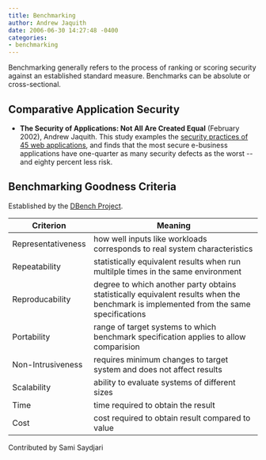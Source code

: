 ```yaml
---
title: Benchmarking
author: Andrew Jaquith
date: 2006-06-30 14:27:48 -0400
categories:
- benchmarking
---
```

Benchmarking generally refers to the process of ranking or scoring security against an established standard measure. Benchmarks can be absolute or cross-sectional.

## Comparative Application Security

* __The Security of Applications: Not All Are Created Equal__ (February 2002), Andrew Jaquith. This study examples the [security practices of 45 web applications](http://www.atstake.com/research/reports/acrobat/atstake_app_unequal.pdf), and finds that the most secure e-business applications have one-quarter as many security defects as the worst -- and eighty percent less risk.

## Benchmarking Goodness Criteria

Established by the [DBench Project](/pages/dbench.html).

<table class="table table-striped"><thead><tr><th>Criterion</th><th>Meaning</th></tr></thead>
<tr><td>Representativeness</td><td>how well inputs like workloads corresponds to real system characteristics</td></tr>
<tr><td>Repeatability</td><td>statistically equivalent results when run multilple times in the same environment</td></tr>
<tr><td>Reproducability</td><td>degree to which another party obtains statistically equivalent results when the benchmark is implemented from the same specifications</td></tr>
<tr><td>Portability</td><td>range of target systems to which benchmark specification applies to allow comparision</td></tr>
<tr><td>Non-Intrusiveness</td><td>requires minimum changes to target system and does not affect results</td></tr>
<tr><td>Scalability</td><td>ability to evaluate systems of different sizes</td></tr>
<tr><td>Time</td><td>time required to obtain the result</td></tr>
<tr><td>Cost</td><td>cost required to obtain result compared to value</td></tr>
</table>

Contributed by Sami Saydjari

